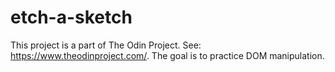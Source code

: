 # etch-a-sketch

This project is a part of The Odin Project. See: https://www.theodinproject.com/.
The goal is to practice DOM manipulation.
